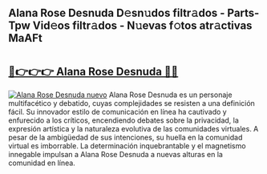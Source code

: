## Alana Rose Desnuda D𝚎sn𝚞dos filtr𝚊dos - Parts-Tpw Vid𝚎os filtr𝚊dos - N𝚞evas f𝚘tos atr𝚊ctivas MaAFt

# <h2><a href="http://mbdjoe.tromn.icu/?c=Alana+Rose+Desnuda">🔗👉👉👉 Alana Rose Desnuda 🔗🔗</a></h2>

[![Alana Rose Desnuda nuevo](https://i.imgur.com/pEAQMta.gif)](http://mbdjoe.tromn.icu/?c=Alana+Rose+Desnuda)
Alana Rose Desnuda es un personaje multifacético y debatido, cuyas complejidades se resisten a una definición fácil.  Su innovador estilo de comunicación en línea ha cautivado y enfurecido a los críticos, encendiendo debates sobre la privacidad, la expresión artística y la naturaleza evolutiva de las comunidades virtuales. A pesar de la ambigüedad de sus intenciones, su huella en la comunidad virtual es imborrable. La determinación inquebrantable y el magnetismo innegable impulsan a Alana Rose Desnuda a nuevas alturas en la comunidad en línea.
